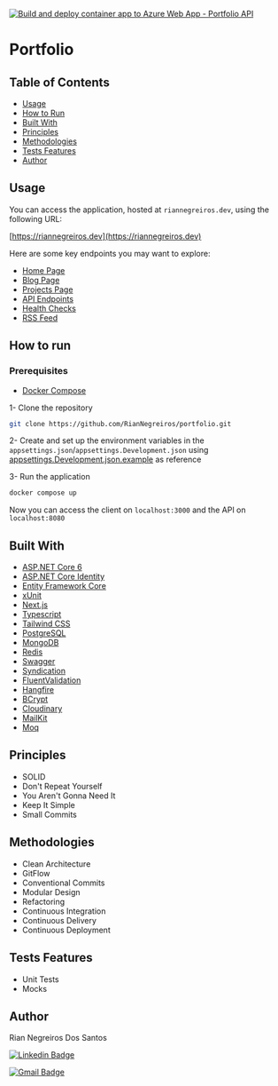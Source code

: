 [![Build and deploy container app to Azure Web App - Portfolio API](https://github.com/RianNegreiros/portfolio/actions/workflows/portfolio-api.yml/badge.svg)](https://github.com/RianNegreiros/portfolio/actions/workflows/portfolio-api.yml)

# Portfolio

## Table of Contents

- [Usage](#usage)
- [How to Run](#how-to-run)
- [Built With](#built-with)
- [Principles](#principles)
- [Methodologies](#methodologies)
- [Tests Features](#tests-features)
- [Author](#author)

## Usage

You can access the application, hosted at `riannegreiros.dev`, using the following URL:

[https://riannegreiros.dev](https://riannegreiros.dev)

Here are some key endpoints you may want to explore:

- [Home Page](https://riannegreiros.dev)
- [Blog Page](https://riannegreiros.dev/posts)
- [Projects Page](https://riannegreiros.dev/projects)
- [API Endpoints](https://rnds-portfolio-api.azurewebsites.net/swagger/index.html)
- [Health Checks](https://rnds-portfolio-api.azurewebsites.net/api/health)
- [RSS Feed](https://rnds-portfolio-api.azurewebsites.net/api/rss)

## How to run

### Prerequisites

- [Docker Compose](https://docs.docker.com/compose/gettingstarted/)

1- Clone the repository

```bash
git clone https://github.com/RianNegreiros/portfolio.git
```

2- Create and set up the environment variables in the `appsettings.json`/`appsettings.Development.json` using [appsettings.Development.json.example](https://github.com/RianNegreiros/portfolio/blob/main/backend/Backend.API/appsettings.Development.json.example) as reference

3- Run the application

```bash
docker compose up
```

Now you can access the client on `localhost:3000` and the API on `localhost:8080`

## Built With

- [ASP.NET Core 6](https://dotnet.microsoft.com/en-us/download/dotnet/6.0)
- [ASP.NET Core Identity](https://learn.microsoft.com/en-us/aspnet/core/security/authentication/identity?view=aspnetcore-7.0&tabs=visual-studio)
- [Entity Framework Core](https://learn.microsoft.com/en-us/ef/core/get-started/overview/install)
- [xUnit](https://xunit.net/#documentation)
- [Next.js](https://nextjs.org/docs)
- [Typescript](https://www.typescriptlang.org/docs)
- [Tailwind CSS](https://tailwindcss.com/docs/installation)
- [PostgreSQL](https://www.postgresql.org/about)
- [MongoDB](https://www.mongodb.com/atlas/database)
- [Redis](https://redis.io/docs/getting-started)
- [Swagger](https://learn.microsoft.com/pt-br/aspnet/core/tutorials/web-api-help-pages-using-swagger?view=aspnetcore-6.0)
- [Syndication](https://www.nuget.org/packages/System.ServiceModel.Syndication/)
- [FluentValidation](https://www.nuget.org/packages/FluentValidation/)
- [Hangfire](https://www.nuget.org/packages/Hangfire/)
- [BCrypt](https://www.nuget.org/packages/BCrypt.Net-Next/)
- [Cloudinary](https://www.nuget.org/packages/CloudinaryDotNet/)
- [MailKit](https://www.nuget.org/packages/MailKit/)
- [Moq](https://www.nuget.org/packages/Moq/)

## Principles

- SOLID
- Don't Repeat Yourself
- You Aren't Gonna Need It
- Keep It Simple
- Small Commits

## Methodologies

- Clean Architecture
- GitFlow
- Conventional Commits
- Modular Design
- Refactoring
- Continuous Integration
- Continuous Delivery
- Continuous Deployment

## Tests Features

- Unit Tests
- Mocks

## Author

Rian Negreiros Dos Santos

[![Linkedin Badge](https://img.shields.io/badge/-RianNegreiros-blue?style=flat-square&logo=Linkedin&logoColor=white&link=https://www.linkedin.com/in/tgmarinho/)](https://www.linkedin.com/in/riannegreiros/)

[![Gmail Badge](https://img.shields.io/badge/-riannegreiros@gmail.com-c14438?style=flat-square&logo=Gmail&logoColor=white&link=mailto:tgmarinho@gmail.com)](mailto:riannegreiros@gmail.com)
